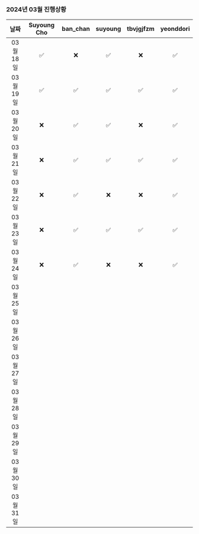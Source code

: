 ### 2024년 03월 진행상황
| 날짜 | Suyoung Cho | ban_chan | suyoung | tbvjgjfzm | yeonddori |
|:---:|:---:|:---:|:---:|:---:|:---:|
| 03월 18일 | ✅ | ❌ | ✅ | ❌ | ✅ |
| 03월 19일 | ✅ | ✅ | ✅ | ✅ | ✅ |
| 03월 20일 | ❌ | ✅ | ✅ | ❌ | ✅ |
| 03월 21일 | ❌ | ✅ | ✅ | ✅ | ✅ |
| 03월 22일 | ❌ | ✅ | ❌ | ❌ | ✅ |
| 03월 23일 | ❌ | ✅ | ✅ | ✅ | ✅ |
| 03월 24일 | ❌ | ✅ | ❌ | ❌ | ✅ |
| 03월 25일 | | | | | |
| 03월 26일 | | | | | |
| 03월 27일 | | | | | |
| 03월 28일 | | | | | |
| 03월 29일 | | | | | |
| 03월 30일 | | | | | |
| 03월 31일 | | | | | |
